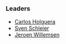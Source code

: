 ### Leaders

* [Carlos Holguera](mailto://carlos.holguera@owasp.org)
* [Sven Schleier](mailto://sven.schleier@owasp.org)
* [Jeroen Willemsen](mailto://jeroen.willemsen@owasp.org)
